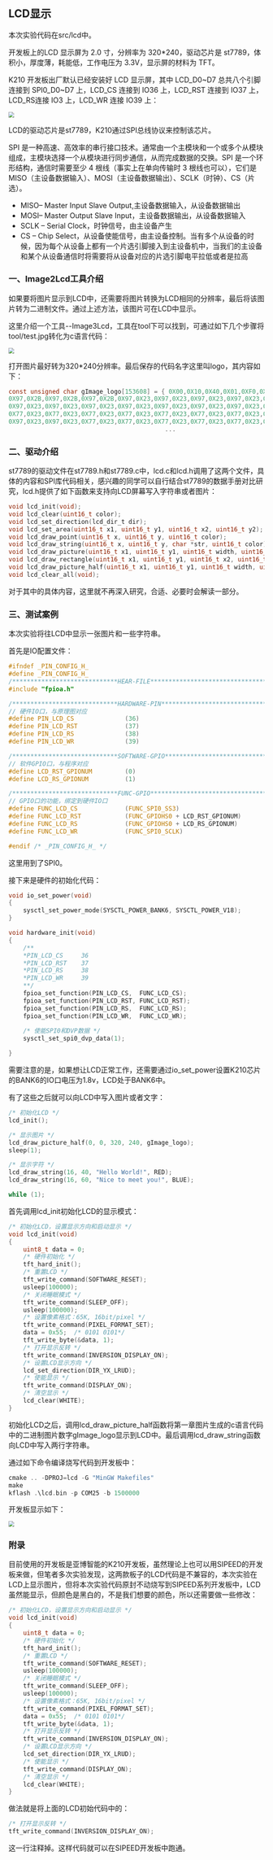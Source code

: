 ## LCD显示

本次实验代码在src/lcd中。

开发板上的LCD 显示屏为 2.0 寸，分辨率为 320*240，驱动芯片是 st7789，体积小，厚度薄，耗能低，工作电压为 3.3V，显示屏的材料为 TFT。

K210 开发板出厂默认已经安装好 LCD 显示屏，其中 LCD_D0~D7 总共八个引脚连接到 SPI0_D0~D7 上，LCD_CS 连接到 IO36 上，LCD_RST 连接到 IO37 上，LCD_RS连接 IO3 上，LCD_WR 连接 IO39 上：

<img src="./img/02.lcd.jpg" style="zoom: 67%;" />

LCD的驱动芯片是st7789，K210通过SPI总线协议来控制该芯片。

SPI 是一种高速、高效率的串行接口技术。通常由一个主模块和一个或多个从模块组成，主模块选择一个从模块进行同步通信，从而完成数据的交换。SPI
是一个环形结构，通信时需要至少 4 根线（事实上在单向传输时 3 根线也可以），它们是 MISO（主设备数据输入）、MOSI（主设备数据输出）、SCLK（时钟）、CS（片选）。

* MISO– Master Input Slave Output,主设备数据输入，从设备数据输出
* MOSI– Master Output Slave Input，主设备数据输出，从设备数据输入
* SCLK – Serial Clock，时钟信号，由主设备产生
* CS – Chip Select，从设备使能信号，由主设备控制。当有多个从设备的时候，因为每个从设备上都有一个片选引脚接入到主设备机中，当我们的主设备和某个从设备通信时将需要将从设备对应的片选引脚电平拉低或者是拉高

### 一、Image2Lcd工具介绍

如果要将图片显示到LCD中，还需要将图片转换为LCD相同的分辨率，最后将该图片转为二进制文件。通过上述方法，该图片可在LCD中显示。

这里介绍一个工具--Image3Lcd，工具在tool下可以找到，可通过如下几个步骤将tool/test.jpg转化为c语言代码：

<img src="./img/01.lcd_tool.jpg" style="zoom: 67%;" />



打开图片最好转为320*240分辨率。最后保存的代码名字这里叫logo，其内容如下：

```c
const unsigned char gImage_logo[153608] = { 0X00,0X10,0X40,0X01,0XF0,0X00,0X01,0X1B,
0X97,0X2B,0X97,0X2B,0X97,0X2B,0X97,0X23,0X97,0X23,0X97,0X23,0X97,0X23,0X97,0X23,
0X97,0X23,0X97,0X23,0X97,0X23,0X97,0X23,0X97,0X23,0X97,0X23,0X97,0X23,0X97,0X23,
0X77,0X23,0X77,0X23,0X77,0X23,0X77,0X23,0X77,0X23,0X77,0X23,0X77,0X23,0X77,0X23,
0X97,0X23,0X97,0X23,0X77,0X23,0X77,0X23,0X77,0X23,0X77,0X23,0X77,0X23,0X77,0X23,
                                           ...
```

### 二、驱动介绍

st7789的驱动文件在st7789.h和st7789.c中，lcd.c和lcd.h调用了这两个文件，具体的内容和SPI库代码相关，感兴趣的同学可以自行结合st7789的数据手册对比研究，lcd.h提供了如下函数来支持向LCD屏幕写入字符串或者图片：

```c
void lcd_init(void);
void lcd_clear(uint16_t color);
void lcd_set_direction(lcd_dir_t dir);
void lcd_set_area(uint16_t x1, uint16_t y1, uint16_t x2, uint16_t y2);
void lcd_draw_point(uint16_t x, uint16_t y, uint16_t color);
void lcd_draw_string(uint16_t x, uint16_t y, char *str, uint16_t color);
void lcd_draw_picture(uint16_t x1, uint16_t y1, uint16_t width, uint16_t height, uint32_t *ptr);
void lcd_draw_rectangle(uint16_t x1, uint16_t y1, uint16_t x2, uint16_t y2, uint16_t width, uint16_t color);
void lcd_draw_picture_half(uint16_t x1, uint16_t y1, uint16_t width, uint16_t height, uint16_t *ptr);
void lcd_clear_all(void);
```

对于其中的具体内容，这里就不再深入研究，合适、必要时会解读一部分。

### 三、测试案例

本次实验将往LCD中显示一张图片和一些字符串。

首先是IO配置文件：

```c
#ifndef _PIN_CONFIG_H_
#define _PIN_CONFIG_H_
/*****************************HEAR-FILE************************************/
#include "fpioa.h"

/*****************************HARDWARE-PIN*********************************/
// 硬件IO口，与原理图对应
#define PIN_LCD_CS              (36)
#define PIN_LCD_RST             (37)
#define PIN_LCD_RS              (38)
#define PIN_LCD_WR              (39)

/*****************************SOFTWARE-GPIO********************************/
// 软件GPIO口，与程序对应
#define LCD_RST_GPIONUM         (0)
#define LCD_RS_GPIONUM          (1)

/*****************************FUNC-GPIO************************************/
// GPIO口的功能，绑定到硬件IO口
#define FUNC_LCD_CS             (FUNC_SPI0_SS3)
#define FUNC_LCD_RST            (FUNC_GPIOHS0 + LCD_RST_GPIONUM)
#define FUNC_LCD_RS             (FUNC_GPIOHS0 + LCD_RS_GPIONUM)
#define FUNC_LCD_WR             (FUNC_SPI0_SCLK)

#endif /* _PIN_CONFIG_H_ */
```

这里用到了SPI0。

接下来是硬件的初始化代码：

```c
void io_set_power(void)
{
    sysctl_set_power_mode(SYSCTL_POWER_BANK6, SYSCTL_POWER_V18);
}

void hardware_init(void)
{
    /**
    *PIN_LCD_CS	    36
    *PIN_LCD_RST	37
    *PIN_LCD_RS	    38
    *PIN_LCD_WR 	39
    **/
    fpioa_set_function(PIN_LCD_CS,  FUNC_LCD_CS);
    fpioa_set_function(PIN_LCD_RST, FUNC_LCD_RST);
    fpioa_set_function(PIN_LCD_RS,  FUNC_LCD_RS);
    fpioa_set_function(PIN_LCD_WR,  FUNC_LCD_WR);
    
    /* 使能SPI0和DVP数据 */
    sysctl_set_spi0_dvp_data(1);

}
```

需要注意的是，如果想让LCD正常工作，还需要通过io_set_power设置K210芯片的BANK6的IO口电压为1.8v，LCD处于BANK6中。

有了这些之后就可以向LCD中写入图片或者文字：

```c
/* 初始化LCD */
lcd_init();

/* 显示图片 */
lcd_draw_picture_half(0, 0, 320, 240, gImage_logo);
sleep(1);

/* 显示字符 */
lcd_draw_string(16, 40, "Hello World!", RED);
lcd_draw_string(16, 60, "Nice to meet you!", BLUE);

while (1);
```

首先调用lcd_init初始化LCD的显示模式：

```c
/* 初始化LCD，设置显示方向和启动显示 */
void lcd_init(void)
{
    uint8_t data = 0;
    /* 硬件初始化 */
    tft_hard_init();
    /* 重置LCD */
    tft_write_command(SOFTWARE_RESET);
    usleep(100000);
    /* 关闭睡眠模式 */
    tft_write_command(SLEEP_OFF);
    usleep(100000);
    /* 设置像素格式：65K, 16bit/pixel */
    tft_write_command(PIXEL_FORMAT_SET);
    data = 0x55;  /* 0101 0101*/
    tft_write_byte(&data, 1);
    /* 打开显示反转 */
    tft_write_command(INVERSION_DISPLAY_ON);
    /* 设置LCD显示方向 */
    lcd_set_direction(DIR_YX_LRUD);
    /* 使能显示 */
    tft_write_command(DISPLAY_ON);
    /* 清空显示 */
    lcd_clear(WHITE);
}
```

初始化LCD之后，调用lcd_draw_picture_half函数将第一章图片生成的c语言代码中的二进制图片数字gImage_logo显示到LCD中。最后调用lcd_draw_string函数向LCD中写入两行字符串。

通过如下命令编译烧写代码到开发板中：

```c
cmake .. -DPROJ=lcd -G "MinGW Makefiles"
make
kflash .\lcd.bin -p COM25 -b 1500000
```

开发板显示如下：

<img src="./img/03.test.jpg" style="zoom:67%;" />

### 附录

目前使用的开发板是亚博智能的K210开发板，虽然理论上也可以用SIPEED的开发板来做，但笔者多次实验发现，这两款板子的LCD代码是不兼容的，本次实验在LCD上显示图片，但将本次实验代码原封不动烧写到SIPEED系列开发板中，LCD虽然能显示，但颜色是黑白的，不是我们想要的颜色，所以还需要做一些修改：

```c
/* 初始化LCD，设置显示方向和启动显示 */
void lcd_init(void)
{
    uint8_t data = 0;
    /* 硬件初始化 */
    tft_hard_init();
    /* 重置LCD */
    tft_write_command(SOFTWARE_RESET);
    usleep(100000);
    /* 关闭睡眠模式 */
    tft_write_command(SLEEP_OFF);
    usleep(100000);
    /* 设置像素格式：65K, 16bit/pixel */
    tft_write_command(PIXEL_FORMAT_SET);
    data = 0x55;  /* 0101 0101*/
    tft_write_byte(&data, 1);
    /* 打开显示反转 */
    tft_write_command(INVERSION_DISPLAY_ON);
    /* 设置LCD显示方向 */
    lcd_set_direction(DIR_YX_LRUD);
    /* 使能显示 */
    tft_write_command(DISPLAY_ON);
    /* 清空显示 */
    lcd_clear(WHITE);
}
```

做法就是将上面的LCD初始代码中的：

```c
/* 打开显示反转 */
tft_write_command(INVERSION_DISPLAY_ON);
```

这一行注释掉。这样代码就可以在SIPEED开发板中跑通。
